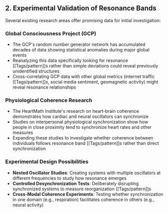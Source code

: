## 2. Experimental Validation of Resonance Bands

Several existing research areas offer promising data for initial investigation:

### Global Consciousness Project (GCP)

- The GCP's random number generator network has accumulated decades of data showing statistical anomalies during major global events
- Reanalyzing this data specifically looking for resonance [[Tags/pattern]]s rather than simple deviations could reveal previously unidentified structures
- Cross-correlating GCP data with other global metrics (internet traffic [[Tags/pattern]]s, social media sentiment, geomagnetic activity) might reveal resonance relationships

### Physiological Coherence Research

- The HeartMath Institute's research on heart-brain coherence demonstrates how cardiac and neural oscillators can synchronize
- Studies on interpersonal physiological synchronization show how people in close proximity tend to synchronize heart rates and other measures
- Expanding these studies to investigate whether coherence between individuals follows resonance band [[Tags/pattern]]s rather than direct synchronization

### Experimental Design Possibilities

- **Nested Oscillator Studies**: Creating systems with multiple oscillators at different frequencies to study how resonance emerges
- **Controlled Desynchronization Tests**: Deliberately disrupting synchronized systems to measure reorganization [[Tags/pattern]]s
- **Cross-Modal Coherence Experiments**: Testing whether synchronization in one domain (e.g., respiration) facilitates coherence in others (e.g., neural activity)